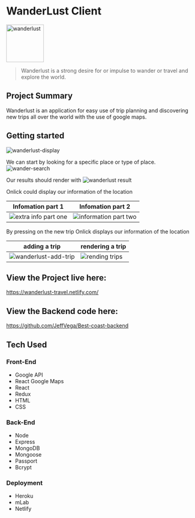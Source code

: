 # WanderLust Client
<img src="https://user-images.githubusercontent.com/34497456/42012190-cd6ec882-7a4b-11e8-86cd-5bd38f67e751.png" alt="wanderlust" width="100">

> Wanderlust is a strong desire for or impulse to wander or travel and explore the world.
## Project Summary
Wanderlust is an application for easy use of trip planning and discovering new trips all over the world with the use of google maps.
## Getting started
![wanderlust-display](https://user-images.githubusercontent.com/34497456/42012930-98d37772-7a4f-11e8-81a5-6b281de93061.JPG)

We can start by looking for a specific place or type of place.
![wander-search](https://user-images.githubusercontent.com/34497456/42012962-cf0fe71c-7a4f-11e8-9c1e-1c869eae608f.png)

Our results should render with 
![wanderlust result](https://user-images.githubusercontent.com/34497456/42013038-2b932594-7a50-11e8-98d1-48c33213479e.png)

Onlick could display our information of the location
 
Infomation part 1|Infomation part 2
----------------- | -----------------
![extra info part one](https://user-images.githubusercontent.com/34497456/42013154-be43f3fa-7a50-11e8-8926-411773e5e3cd.JPG)|![information part two](https://user-images.githubusercontent.com/34497456/42013169-d4b88394-7a50-11e8-91d8-af84af728365.JPG)

By pressing on the new trip 
Onlick displays our information of the location 

adding a trip| rendering a trip
------------ | -------------
![wanderlust-add-trip](https://user-images.githubusercontent.com/34497456/42013204-0a15c51a-7a51-11e8-8159-4ac61758bf49.JPG)|![rending trips](https://user-images.githubusercontent.com/34497456/42013321-873b4b64-7a51-11e8-8f1c-d1acdf4340e5.JPG)



## View the Project live here:
https://wanderlust-travel.netlify.com/

## View the Backend code here:
https://github.com/JeffVega/Best-coast-backend

## Tech Used

### Front-End
* Google API
* React Google Maps
* React
* Redux
* HTML
* CSS

### Back-End
* Node
* Express
* MongoDB
* Mongoose
* Passport
* Bcrypt

### Deployment
* Heroku
* mLab
* Netlify